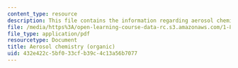 ```yaml
---
content_type: resource
description: This file contains the information regarding aerosol chemistry-organic.
file: /media/https%3A/open-learning-course-data-rc.s3.amazonaws.com/1-84j-atmospheric-chemistry-fall-2013/432e422c5bf033cfb39c4c13a56b7077_MIT1_84JF13_Lec20_OA.pdf
file_type: application/pdf
resourcetype: Document
title: Aerosol chemistry (organic)
uid: 432e422c-5bf0-33cf-b39c-4c13a56b7077
---
```

